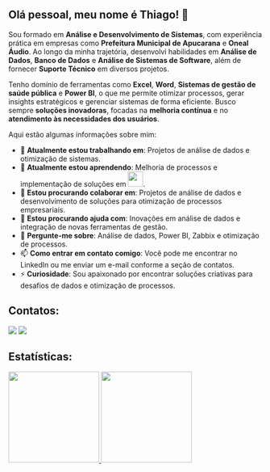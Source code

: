 ## Olá pessoal, meu nome é Thiago! 👋

Sou formado em **Análise e Desenvolvimento de Sistemas**, com experiência prática em empresas como **Prefeitura Municipal de Apucarana** e **Oneal Áudio**. Ao longo da minha trajetória, desenvolvi habilidades em **Análise de Dados**, **Banco de Dados** e **Análise de Sistemas de Software**, além de fornecer **Suporte Técnico** em diversos projetos. 

Tenho domínio de ferramentas como **Excel**, **Word**, **Sistemas de gestão de saúde pública** e **Power BI**, o que me permite otimizar processos, gerar insights estratégicos e gerenciar sistemas de forma eficiente. Busco sempre **soluções inovadoras**, focadas na **melhoria contínua** e no **atendimento às necessidades dos usuários**.

Aqui estão algumas informações sobre mim:

- 🔭 **Atualmente estou trabalhando em**: Projetos de análise de dados e otimização de sistemas.
- 🌱 **Atualmente estou aprendendo**: Melhoria de processos e implementação de soluções em <img src="https://cdn.jsdelivr.net/gh/devicons/devicon@latest/icons/python/python-original-wordmark.svg" width="30" height="30"/>. 
- 👯 **Estou procurando colaborar em**: Projetos de análise de dados e desenvolvimento de soluções para otimização de processos empresariais.
- 🤔 **Estou procurando ajuda com**: Inovações em análise de dados e integração de novas ferramentas de gestão.
- 💬 **Pergunte-me sobre**: Análise de dados, Power BI, Zabbix e otimização de processos.
- 📫 **Como entrar em contato comigo**: Você pode me encontrar no LinkedIn ou me enviar um e-mail conforme a seção de contatos.
- ⚡ **Curiosidade**: Sou apaixonado por encontrar soluções criativas para desafios de dados e otimização de processos.


## Contatos:

<div>
<a href = "mailto:thiago.soad.sene@gmail.com"><img loading="lazy" src="https://img.shields.io/badge/Gmail-D14836?style=for-the-badge&logo=gmail&logoColor=white" target="_blank"></a>
<a href="https://www.linkedin.com/in/thiagosene?" target="_blank"><img loading="lazy" src="https://img.shields.io/badge/-LinkedIn-%230077B5?style=for-the-badge&logo=linkedin&logoColor=white" target="_blank"></a>   
</div>

## Estatísticas:
<div>
<a href="https://github.com/thiago-sene">
<img loading="lazy" height="180em" src="https://github-readme-stats.vercel.app/api/top-langs/?username=thiago-sene&layout=compact&langs_count=7&theme=dracula"/>
<img loading="lazy" height="180em" src="https://github-readme-stats.vercel.app/api?username=thiago-sene&show_icons=true&theme=dracula&include_all_commits=true&count_private=true"/>
